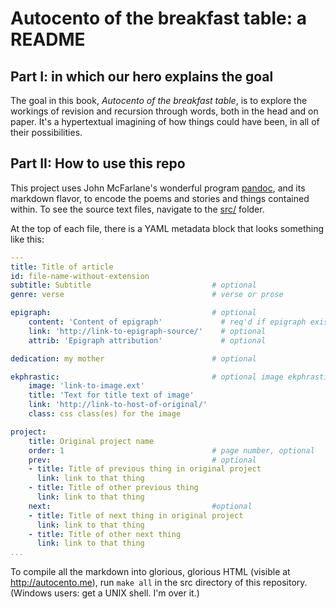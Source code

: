 Autocento of the breakfast table: a README
==========================================

Part I: in which our hero explains the goal
-------------------------------------------

The goal in this book, *Autocento of the breakfast table*, is to explore the workings of revision and recursion through words, both in the head and on paper.
It's a hypertextual imagining of how things could have been, in all of their possibilities.

Part II: How to use this repo
-----------------------------

This project uses John McFarlane's wonderful program [pandoc][], and its markdown flavor, to encode the poems and stories and things contained within.
To see the source text files, navigate to the [src/](autocento.me/src/) folder.

At the top of each file, there is a YAML metadata block that looks something like this:

````yaml
---
title: Title of article
id: file-name-without-extension
subtitle: Subtitle                           # optional
genre: verse                                 # verse or prose

epigraph:                                    # optional
    content: 'Content of epigraph'             # req'd if epigraph exists
    link: 'http://link-to-epigraph-source/'    # optional
    attrib: 'Epigraph attribution'             # optional

dedication: my mother                        # optional

ekphrastic:                                  # optional image ekphrastic
    image: 'link-to-image.ext'
    title: 'Text for title text of image'
    link: 'http://link-to-host-of-original/'
    class: css class(es) for the image

project:
    title: Original project name
    order: 1                                 # page number, optional
    prev:                                    # optional
    - title: Title of previous thing in original project
      link: link to that thing
    - title: Title of other previous thing
      link: link to that thing
    next:                                    #optional
    - title: Title of next thing in original project
      link: link to that thing
    - title: Title of other next thing
      link: link to that thing
...
````

To compile all the markdown into glorious, glorious HTML (visible at <http://autocento.me>), run `make all` in the src directory of this repository.
(Windows users: get a UNIX shell.
I'm over it.)

[pandoc]: http://johnmacfarlane.net/pandoc/
